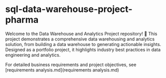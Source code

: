 # sql-data-warehouse-project-pharma
Welcome to the Data Warehouse and Analytics Project repository! 🚀
This project demonstrates a comprehensive data warehousing and analytics solution, from building a data warehouse to generating actionable insights. Designed as a portfolio project, it highlights industry best practices in data engineering and analytics.

For detailed business requirements and project objectives, see [requirements analysis.md](requirements analysis.md)

